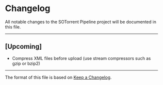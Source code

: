 # Changelog
All notable changes to the SOTorrent Pipeline project will be documented in this file.

---

## [Upcoming]

* Compress XML files before upload (use stream compressors such as gzip or bzip2)

---

The format of this file is based on [Keep a Changelog](http://keepachangelog.com/en/1.0.0/).
